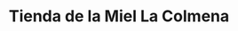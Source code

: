 ---
title: "Tienda de la Miel La Colmena"
url: /habana-vieja/tienda-de-la-miel-la-colmena/
shop: colmenar
---